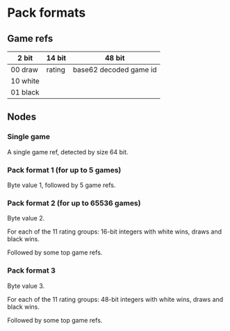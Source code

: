 Pack formats
============

Game refs
---------

2 bit     | 14 bit  | 48 bit
--------- | ------- | -----------------------
00 draw   | rating  | base62 decoded game id
10 white  |         |
01 black  |         |

Nodes
-----

### Single game

A single game ref, detected by size 64 bit.

### Pack format 1 (for up to 5 games)

Byte value 1, followed by 5 game refs.

### Pack format 2 (for up to 65536 games)

Byte value 2.

For each of the 11 rating groups: 16-bit integers with white wins, draws
and black wins.

Followed by some top game refs.

### Pack format 3

Byte value 3.

For each of the 11 rating groups: 48-bit integers with white wins, draws
and black wins.

Followed by some top game refs.
